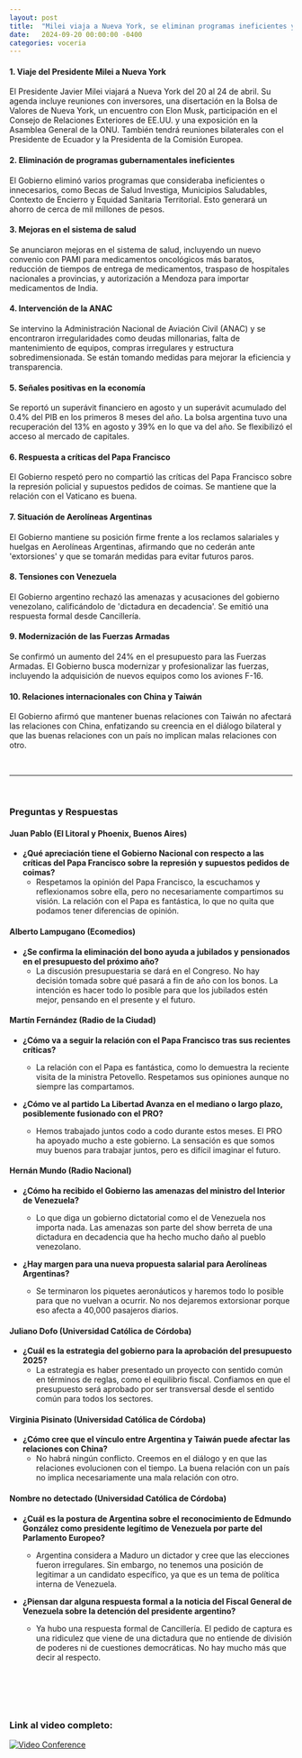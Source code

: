 ```yaml
---
layout: post
title:  "Milei viaja a Nueva York, se eliminan programas ineficientes y se modernizarán las Fuerzas Armadas"
date:   2024-09-20 00:00:00 -0400
categories: voceria
---
```



    
#### 1. Viaje del Presidente Milei a Nueva York
El Presidente Javier Milei viajará a Nueva York del 20 al 24 de abril. Su agenda incluye reuniones con inversores, una disertación en la Bolsa de Valores de Nueva York, un encuentro con Elon Musk, participación en el Consejo de Relaciones Exteriores de EE.UU. y una exposición en la Asamblea General de la ONU. También tendrá reuniones bilaterales con el Presidente de Ecuador y la Presidenta de la Comisión Europea.

#### 2. Eliminación de programas gubernamentales ineficientes
El Gobierno eliminó varios programas que consideraba ineficientes o innecesarios, como Becas de Salud Investiga, Municipios Saludables, Contexto de Encierro y Equidad Sanitaria Territorial. Esto generará un ahorro de cerca de mil millones de pesos.

#### 3. Mejoras en el sistema de salud
Se anunciaron mejoras en el sistema de salud, incluyendo un nuevo convenio con PAMI para medicamentos oncológicos más baratos, reducción de tiempos de entrega de medicamentos, traspaso de hospitales nacionales a provincias, y autorización a Mendoza para importar medicamentos de India.

#### 4. Intervención de la ANAC
Se intervino la Administración Nacional de Aviación Civil (ANAC) y se encontraron irregularidades como deudas millonarias, falta de mantenimiento de equipos, compras irregulares y estructura sobredimensionada. Se están tomando medidas para mejorar la eficiencia y transparencia.

#### 5. Señales positivas en la economía
Se reportó un superávit financiero en agosto y un superávit acumulado del 0.4% del PIB en los primeros 8 meses del año. La bolsa argentina tuvo una recuperación del 13% en agosto y 39% en lo que va del año. Se flexibilizó el acceso al mercado de capitales.

#### 6. Respuesta a críticas del Papa Francisco
El Gobierno respetó pero no compartió las críticas del Papa Francisco sobre la represión policial y supuestos pedidos de coimas. Se mantiene que la relación con el Vaticano es buena.

#### 7. Situación de Aerolíneas Argentinas
El Gobierno mantiene su posición firme frente a los reclamos salariales y huelgas en Aerolíneas Argentinas, afirmando que no cederán ante 'extorsiones' y que se tomarán medidas para evitar futuros paros.

#### 8. Tensiones con Venezuela
El Gobierno argentino rechazó las amenazas y acusaciones del gobierno venezolano, calificándolo de 'dictadura en decadencia'. Se emitió una respuesta formal desde Cancillería.

#### 9. Modernización de las Fuerzas Armadas
Se confirmó un aumento del 24% en el presupuesto para las Fuerzas Armadas. El Gobierno busca modernizar y profesionalizar las fuerzas, incluyendo la adquisición de nuevos equipos como los aviones F-16.

#### 10. Relaciones internacionales con China y Taiwán
El Gobierno afirmó que mantener buenas relaciones con Taiwán no afectará las relaciones con China, enfatizando su creencia en el diálogo bilateral y que las buenas relaciones con un país no implican malas relaciones con otro.

    
<br/>

---

<br/>

### Preguntas y Respuestas


    
#### Juan Pablo (El Litoral y Phoenix, Buenos Aires)

* **¿Qué apreciación tiene el Gobierno Nacional con respecto a las críticas del Papa Francisco sobre la represión y supuestos pedidos de coimas?**
  - Respetamos la opinión del Papa Francisco, la escuchamos y reflexionamos sobre ella, pero no necesariamente compartimos su visión. La relación con el Papa es fantástica, lo que no quita que podamos tener diferencias de opinión.


#### Alberto Lampugano (Ecomedios)

* **¿Se confirma la eliminación del bono ayuda a jubilados y pensionados en el presupuesto del próximo año?**
  - La discusión presupuestaria se dará en el Congreso. No hay decisión tomada sobre qué pasará a fin de año con los bonos. La intención es hacer todo lo posible para que los jubilados estén mejor, pensando en el presente y el futuro.


#### Martín Fernández (Radio de la Ciudad)

* **¿Cómo va a seguir la relación con el Papa Francisco tras sus recientes críticas?**
  - La relación con el Papa es fantástica, como lo demuestra la reciente visita de la ministra Petovello. Respetamos sus opiniones aunque no siempre las compartamos.

* **¿Cómo ve al partido La Libertad Avanza en el mediano o largo plazo, posiblemente fusionado con el PRO?**
  - Hemos trabajado juntos codo a codo durante estos meses. El PRO ha apoyado mucho a este gobierno. La sensación es que somos muy buenos para trabajar juntos, pero es difícil imaginar el futuro.


#### Hernán Mundo (Radio Nacional)

* **¿Cómo ha recibido el Gobierno las amenazas del ministro del Interior de Venezuela?**
  - Lo que diga un gobierno dictatorial como el de Venezuela nos importa nada. Las amenazas son parte del show berreta de una dictadura en decadencia que ha hecho mucho daño al pueblo venezolano.

* **¿Hay margen para una nueva propuesta salarial para Aerolíneas Argentinas?**
  - Se terminaron los piquetes aeronáuticos y haremos todo lo posible para que no vuelvan a ocurrir. No nos dejaremos extorsionar porque eso afecta a 40,000 pasajeros diarios.


#### Juliano Dofo (Universidad Católica de Córdoba)

* **¿Cuál es la estrategia del gobierno para la aprobación del presupuesto 2025?**
  - La estrategia es haber presentado un proyecto con sentido común en términos de reglas, como el equilibrio fiscal. Confiamos en que el presupuesto será aprobado por ser transversal desde el sentido común para todos los sectores.


#### Virginia Pisinato (Universidad Católica de Córdoba)

* **¿Cómo cree que el vínculo entre Argentina y Taiwán puede afectar las relaciones con China?**
  - No habrá ningún conflicto. Creemos en el diálogo y en que las relaciones evolucionen con el tiempo. La buena relación con un país no implica necesariamente una mala relación con otro.


#### Nombre no detectado (Universidad Católica de Córdoba)

* **¿Cuál es la postura de Argentina sobre el reconocimiento de Edmundo González como presidente legítimo de Venezuela por parte del Parlamento Europeo?**
  - Argentina considera a Maduro un dictador y cree que las elecciones fueron irregulares. Sin embargo, no tenemos una posición de legitimar a un candidato específico, ya que es un tema de política interna de Venezuela.

* **¿Piensan dar alguna respuesta formal a la noticia del Fiscal General de Venezuela sobre la detención del presidente argentino?**
  - Ya hubo una respuesta formal de Cancillería. El pedido de captura es una ridiculez que viene de una dictadura que no entiende de división de poderes ni de cuestiones democráticas. No hay mucho más que decir al respecto.


    <br/>
<br/>
<br/>

### Link al video completo:
[![Video Conference](https://img.youtube.com/vi/BM2w0cWwObE/0.jpg)](https://www.youtube.com/watch?v=BM2w0cWwObE)

    